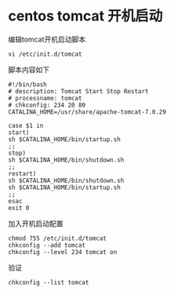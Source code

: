 # centos tomcat 开机启动

编辑tomcat开机启动脚本
```shell
vi /etc/init.d/tomcat
```

脚本内容如下
```shell
#!/bin/bash  
# description: Tomcat Start Stop Restart  
# processname: tomcat  
# chkconfig: 234 20 80  
CATALINA_HOME=/usr/share/apache-tomcat-7.0.29  
  
case $1 in  
start)  
sh $CATALINA_HOME/bin/startup.sh  
;;   
stop)     
sh $CATALINA_HOME/bin/shutdown.sh  
;;   
restart)  
sh $CATALINA_HOME/bin/shutdown.sh  
sh $CATALINA_HOME/bin/startup.sh  
;;   
esac      
exit 0  
```

加入开机启动配置
```shell
chmod 755 /etc/init.d/tomcat 
chkconfig --add tomcat
chkconfig --level 234 tomcat on
```

验证
```shell
chkconfig --list tomcat 
```